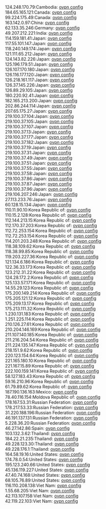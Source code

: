124.248.170.79:Cambodia: [ovpn config](vpn/124_248_170_79.ovpn)  
184.65.165.121:Canada: [ovpn config](vpn/184_65_165_121.ovpn)  
99.224.175.49:Canada: [ovpn config](vpn/99_224_175_49.ovpn)  
163.142.0.97:China: [ovpn config](vpn/163_142_0_97.ovpn)  
62.133.35.246:Germany: [ovpn config](vpn/62_133_35_246.ovpn)  
49.207.212.221:India: [ovpn config](vpn/49_207_212_221.ovpn)  
114.159.181.41:Japan: [ovpn config](vpn/114_159_181_41.ovpn)  
117.55.101.147:Japan: [ovpn config](vpn/117_55_101_147.ovpn)  
118.240.149.174:Japan: [ovpn config](vpn/118_240_149_174.ovpn)  
121.111.65.212:Japan: [ovpn config](vpn/121_111_65_212.ovpn)  
124.143.82.226:Japan: [ovpn config](vpn/124_143_82_226.ovpn)  
125.196.179.51:Japan: [ovpn config](vpn/125_196_179_51.ovpn)  
126.107.170.180:Japan: [ovpn config](vpn/126_107_170_180.ovpn)  
126.116.177.120:Japan: [ovpn config](vpn/126_116_177_120.ovpn)  
126.218.161.117:Japan: [ovpn config](vpn/126_218_161_117.ovpn)  
126.37.145.226:Japan: [ovpn config](vpn/126_37_145_226.ovpn)  
126.89.29.105:Japan: [ovpn config](vpn/126_89_29_105.ovpn)  
180.220.92.41:Japan: [ovpn config](vpn/180_220_92_41.ovpn)  
182.165.213.200:Japan: [ovpn config](vpn/182_165_213_200.ovpn)  
202.86.244.114:Japan: [ovpn config](vpn/202_86_244_114.ovpn)  
207.65.175.27:Japan: [ovpn config](vpn/207_65_175_27.ovpn)  
219.100.37.104:Japan: [ovpn config](vpn/219_100_37_104.ovpn)  
219.100.37.105:Japan: [ovpn config](vpn/219_100_37_105.ovpn)  
219.100.37.107:Japan: [ovpn config](vpn/219_100_37_107.ovpn)  
219.100.37.13:Japan: [ovpn config](vpn/219_100_37_13.ovpn)  
219.100.37.177:Japan: [ovpn config](vpn/219_100_37_177.ovpn)  
219.100.37.182:Japan: [ovpn config](vpn/219_100_37_182.ovpn)  
219.100.37.19:Japan: [ovpn config](vpn/219_100_37_19.ovpn)  
219.100.37.31:Japan: [ovpn config](vpn/219_100_37_31.ovpn)  
219.100.37.49:Japan: [ovpn config](vpn/219_100_37_49.ovpn)  
219.100.37.51:Japan: [ovpn config](vpn/219_100_37_51.ovpn)  
219.100.37.55:Japan: [ovpn config](vpn/219_100_37_55.ovpn)  
219.100.37.58:Japan: [ovpn config](vpn/219_100_37_58.ovpn)  
219.100.37.86:Japan: [ovpn config](vpn/219_100_37_86.ovpn)  
219.100.37.87:Japan: [ovpn config](vpn/219_100_37_87.ovpn)  
219.100.37.96:Japan: [ovpn config](vpn/219_100_37_96.ovpn)  
219.106.207.246:Japan: [ovpn config](vpn/219_106_207_246.ovpn)  
27.113.233.76:Japan: [ovpn config](vpn/27_113_233_76.ovpn)  
60.128.15.134:Japan: [ovpn config](vpn/60_128_15_134.ovpn)  
110.11.90.10:Korea Republic of: [ovpn config](vpn/110_11_90_10.ovpn)  
110.15.2.128:Korea Republic of: [ovpn config](vpn/110_15_2_128.ovpn)  
112.144.213.15:Korea Republic of: [ovpn config](vpn/112_144_213_15.ovpn)  
112.170.37.203:Korea Republic of: [ovpn config](vpn/112_170_37_203.ovpn)  
112.72.253.154:Korea Republic of: [ovpn config](vpn/112_72_253_154.ovpn)  
112.72.253.154:Korea Republic of: [ovpn config](vpn/112_72_253_154.ovpn)  
114.201.203.248:Korea Republic of: [ovpn config](vpn/114_201_203_248.ovpn)  
118.38.109.62:Korea Republic of: [ovpn config](vpn/118_38_109_62.ovpn)  
118.38.99.85:Korea Republic of: [ovpn config](vpn/118_38_99_85.ovpn)  
119.203.227.36:Korea Republic of: [ovpn config](vpn/119_203_227_36.ovpn)  
121.134.6.186:Korea Republic of: [ovpn config](vpn/121_134_6_186.ovpn)  
122.36.33.173:Korea Republic of: [ovpn config](vpn/122_36_33_173.ovpn)  
123.212.31.22:Korea Republic of: [ovpn config](vpn/123_212_31_22.ovpn)  
124.28.172.2:Korea Republic of: [ovpn config](vpn/124_28_172_2.ovpn)  
125.133.57.171:Korea Republic of: [ovpn config](vpn/125_133_57_171.ovpn)  
14.55.29.123:Korea Republic of: [ovpn config](vpn/14_55_29_123.ovpn)  
175.200.149.214:Korea Republic of: [ovpn config](vpn/175_200_149_214.ovpn)  
175.205.121.12:Korea Republic of: [ovpn config](vpn/175_205_121_12.ovpn)  
175.209.13.17:Korea Republic of: [ovpn config](vpn/175_209_13_17.ovpn)  
175.213.111.32:Korea Republic of: [ovpn config](vpn/175_213_111_32.ovpn)  
1.230.131.183:Korea Republic of: [ovpn config](vpn/1_230_131_183.ovpn)  
1.251.225.114:Korea Republic of: [ovpn config](vpn/1_251_225_114.ovpn)  
210.126.27.61:Korea Republic of: [ovpn config](vpn/210_126_27_61.ovpn)  
210.204.146.169:Korea Republic of: [ovpn config](vpn/210_204_146_169.ovpn)  
211.107.140.185:Korea Republic of: [ovpn config](vpn/211_107_140_185.ovpn)  
211.216.204.54:Korea Republic of: [ovpn config](vpn/211_216_204_54.ovpn)  
211.224.135.147:Korea Republic of: [ovpn config](vpn/211_224_135_147.ovpn)  
218.151.9.62:Korea Republic of: [ovpn config](vpn/218_151_9_62.ovpn)  
220.123.154.64:Korea Republic of: [ovpn config](vpn/220_123_154_64.ovpn)  
221.165.180.10:Korea Republic of: [ovpn config](vpn/221_165_180_10.ovpn)  
221.167.15.89:Korea Republic of: [ovpn config](vpn/221_167_15_89.ovpn)  
222.100.159.141:Korea Republic of: [ovpn config](vpn/222_100_159_141.ovpn)  
58.127.183.43:Korea Republic of: [ovpn config](vpn/58_127_183_43.ovpn)  
59.16.210.96:Korea Republic of: [ovpn config](vpn/59_16_210_96.ovpn)  
61.79.89.62:Korea Republic of: [ovpn config](vpn/61_79_89_62.ovpn)  
187.190.136.163:Mexico: [ovpn config](vpn/187_190_136_163.ovpn)  
78.40.116.154:Moldova Republic of: [ovpn config](vpn/78_40_116_154.ovpn)  
178.167.53.31:Russian Federation: [ovpn config](vpn/178_167_53_31.ovpn)  
178.217.53.33:Russian Federation: [ovpn config](vpn/178_217_53_33.ovpn)  
31.220.188.196:Russian Federation: [ovpn config](vpn/31_220_188_196.ovpn)  
46.191.137.131:Russian Federation: [ovpn config](vpn/46_191_137_131.ovpn)  
5.228.36.20:Russian Federation: [ovpn config](vpn/5_228_36_20.ovpn)  
46.27.142.86:Spain: [ovpn config](vpn/46_27_142_86.ovpn)  
103.132.3.62:Thailand: [ovpn config](vpn/103_132_3_62.ovpn)  
184.22.21.235:Thailand: [ovpn config](vpn/184_22_21_235.ovpn)  
49.228.123.30:Thailand: [ovpn config](vpn/49_228_123_30.ovpn)  
49.228.176.1:Thailand: [ovpn config](vpn/49_228_176_1.ovpn)  
164.58.19.16:United States: [ovpn config](vpn/164_58_19_16.ovpn)  
174.78.0.54:United States: [ovpn config](vpn/174_78_0_54.ovpn)  
195.123.240.66:United States: [ovpn config](vpn/195_123_240_66.ovpn)  
45.136.119.227:United States: [ovpn config](vpn/45_136_119_227.ovpn)  
47.40.74.168:United States: [ovpn config](vpn/47_40_74_168.ovpn)  
68.105.76.89:United States: [ovpn config](vpn/68_105_76_89.ovpn)  
116.110.208.138:Viet Nam: [ovpn config](vpn/116_110_208_138.ovpn)  
1.55.68.205:Viet Nam: [ovpn config](vpn/1_55_68_205.ovpn)  
42.113.107.158:Viet Nam: [ovpn config](vpn/42_113_107_158.ovpn)  
42.119.22.103:Viet Nam: [ovpn config](vpn/42_119_22_103.ovpn)  

